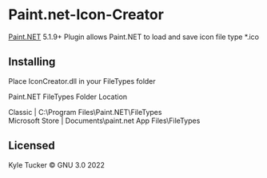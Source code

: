 # Paint.net-Icon-Creator
[Paint.NET](http://www.getpaint.net) 5.1.9+ Plugin allows Paint.NET to load and save icon file type *.ico

## Installing 
Place IconCreator.dll in your FileTypes folder

  Paint.NET FileTypes Folder Location
  
  Classic | C:\Program Files\Paint.NET\FileTypes    
  Microsoft Store | Documents\paint.net App Files\FileTypes

## Licensed
  Kyle Tucker © GNU 3.0 2022
